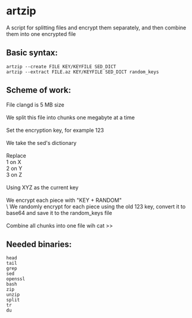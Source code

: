 # artzip
A script for splitting files and encrypt them separately, and then combine them into one encrypted file

## Basic syntax:
```
artzip --create FILE KEY/KEYFILE SED_DICT
artzip --extract FILE.az KEY/KEYFILE SED_DICT random_keys
```

## Scheme of work:
File clangd is 5 MB size \
\
We split this file into chunks one megabyte at a time \
\
Set the encryption key, for example 123 \
\
We take the sed's dictionary\
\
Replace \
1 on X \
2 on Y \
3 on Z \
\
Using XYZ as the current key \
\
We encrypt each piece with "KEY + RANDOM" \
\ 
We randomly encrypt for each piece using the old 123 key, convert it to base64 and save it to the random\_keys file \
\
Combine all chunks into one file wih cat >>

## Needed binaries:
```
head
tail
grep
sed
openssl
bash
zip
unzip
split
tr
du
```
